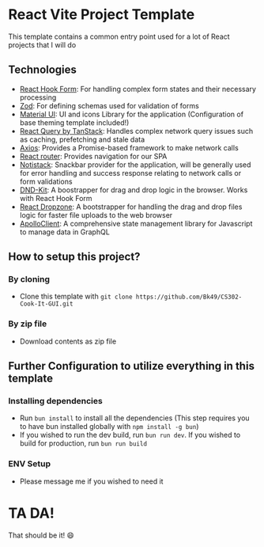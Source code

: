 # React Vite Project Template

This template contains a common entry point used for a lot of React projects that I will do

## Technologies

- [React Hook Form](https://react-hook-form.com/): For handling complex form states and their necessary processing
- [Zod](https://zod.dev/): For defining schemas used for validation of forms
- [Material UI](https://mui.com/material-ui/): UI and icons Library for the application (Configuration of base theming template included!)
- [React Query by TanStack](https://tanstack.com/query/v3/docs/framework/react/overview): Handles complex network query issues such as caching, prefetching and stale data
- [Axios](https://axios-http.com/docs/intro): Provides a Promise-based framework to make network calls
- [React router](https://reactrouter.com/en/main): Provides navigation for our SPA
- [Notistack](https://notistack.com/): Snackbar provider for the application, will be generally used for error handling and success response relating to network calls or form validations
- [DND-Kit](https://dndkit.com/): A boostrapper for drag and drop logic in the browser. Works with React Hook Form
- [React Dropzone](https://react-dropzone.js.org/): A bootstrapper for handling the drag and drop files logic for faster file uploads to the web browser
- [ApolloClient](https://www.apollographql.com/docs/react): A comprehensive state management library for Javascript to manage data in GraphQL

## How to setup this project?

### By cloning

- Clone this template with `git clone https://github.com/Bk49/CS302-Cook-It-GUI.git`

### By zip file

- Download contents as zip file

## Further Configuration to utilize everything in this template

### Installing dependencies

- Run `bun install` to install all the dependencies (This step requires you to have bun installed globally with `npm install -g bun`)
- If you wished to run the dev build, run `bun run dev`. If you wished to build for production, run `bun run build` 

### ENV Setup

- Please message me if you wished to need it

# TA DA!

That should be it! 😄
